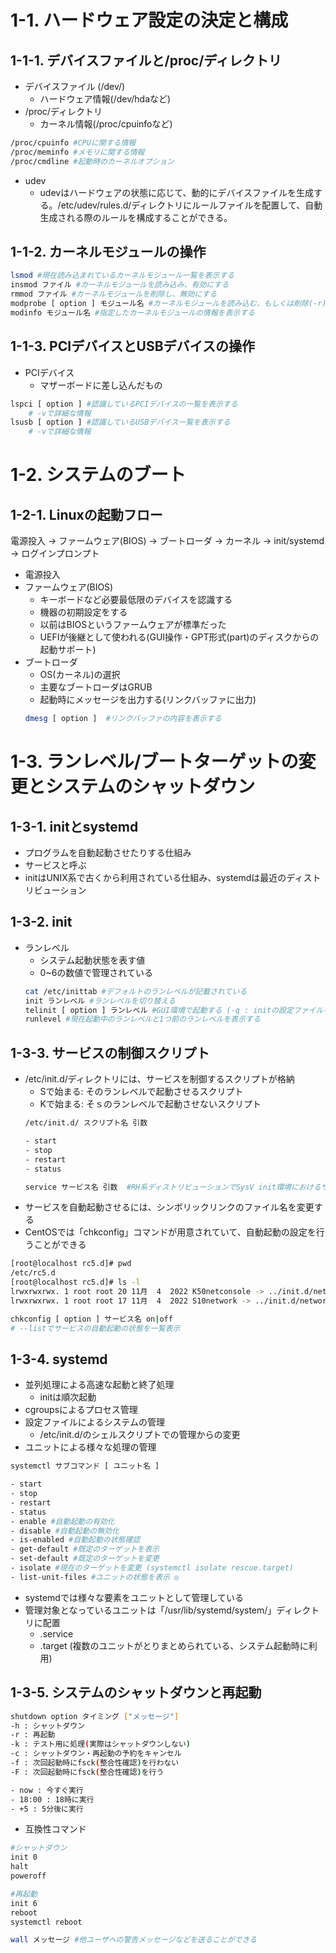 # 1-1. ハードウェア設定の決定と構成
## 1-1-1. デバイスファイルと/proc/ディレクトリ
 - デバイスファイル (/dev/)
    - ハードウェア情報(/dev/hdaなど)
 - /proc/ディレクトリ
    - カーネル情報(/proc/cpuinfoなど)
```bash
/proc/cpuinfo #CPUに関する情報 
/proc/meminfo #メモリに関する情報
/proc/cmdline #起動時のカーネルオプション
```
- udev
    - udevはハードウェアの状態に応じて、動的にデバイスファイルを生成する。/etc/udev/rules.d/ディレクトリにルールファイルを配置して、自動生成される際のルールを構成することができる。

## 1-1-2. カーネルモジュールの操作
```bash
lsmod #現在読み込まれているカーネルモジュール一覧を表示する
insmod ファイル #カーネルモジュールを読み込み、有効にする
rmmod ファイル #カーネルモジュールを削除し、無効にする
modprobe [ option ] モジュール名 #カーネルモジュールを読み込む、もしくは削除(-r)する。依存関係にあるモジュールも操作対象とする
modinfo モジュール名 #指定したカーネルモジュールの情報を表示する
```

## 1-1-3. PCIデバイスとUSBデバイスの操作
- PCIデバイス
    - マザーボードに差し込んだもの
```bash
lspci [ option ] #認識しているPCIデバイスの一覧を表示する
    # -vで詳細な情報
lsusb [ option ] #認識しているUSBデバイス一覧を表示する
    # -vで詳細な情報
```

# 1-2. システムのブート
## 1-2-1. Linuxの起動フロー

電源投入 -> ファームウェア(BIOS) -> ブートローダ -> カーネル -> init/systemd -> ログインプロンプト

- 電源投入
- ファームウェア(BIOS)
    - キーボードなど必要最低限のデバイスを認識する
    - 機器の初期設定をする
    - 以前はBIOSというファームウェアが標準だった
    - UEFIが後継として使われる(GUI操作・GPT形式(part)のディスクからの起動サポート)
- ブートローダ
    - OS(カーネル)の選択
    - 主要なブートローダはGRUB
    - 起動時にメッセージを出力する(リンクバッファに出力)
    ```bash
    dmesg [ option ]  #リンクバッファの内容を表示する
    ```

# 1-3. ランレベル/ブートターゲットの変更とシステムのシャットダウン
## 1-3-1. initとsystemd
- プログラムを自動起動させたりする仕組み
- サービスと呼ぶ
- initはUNIX系で古くから利用されている仕組み、systemdは最近のディストリビューション

## 1-3-2. init
- ランレベル
    - システム起動状態を表す値
    - 0~6の数値で管理されている
    ```bash
    cat /etc/inittab #デフォルトのランレベルが記載されている
    init ランレベル #ランレベルを切り替える
    telinit [ option ] ランレベル #GUI環境で起動する (-q : initの設定ファイルを再読み込み)
    runlevel #現在起動中のランレベルと1つ前のランレベルを表示する
    ```

## 1-3-3. サービスの制御スクリプト
- /etc/init.d/ディレクトリには、サービスを制御するスクリプトが格納
    - Sで始まる: そのランレベルで起動させるスクリプト
    - Kで始まる: そｓのランレベルで起動させないスクリプト
    ```bash
    /etc/init.d/ スクリプト名 引数

    - start
    - stop
    - restart
    - status
    ```
    ```bash
    service サービス名 引数  #RH系ディストリビューションでSysV init環境におけるサービスを制御する
    ```
- サービスを自動起動させるには、シンボリックリンクのファイル名を変更する
- CentOSでは「chkconfig」コマンドが用意されていて、自動起動の設定を行うことができる
```bash
[root@localhost rc5.d]# pwd
/etc/rc5.d
[root@localhost rc5.d]# ls -l
lrwxrwxrwx. 1 root root 20 11月  4  2022 K50netconsole -> ../init.d/netconsole
lrwxrwxrwx. 1 root root 17 11月  4  2022 S10network -> ../init.d/network
```
```bash
chkconfig [ option ] サービス名 on|off
# --listでサービスの自動起動の状態を一覧表示
```

## 1-3-4. systemd
- 並列処理による高速な起動と終了処理
    - initは順次起動
- cgroupsによるプロセス管理
- 設定ファイルによるシステムの管理
    - /etc/init.d/のシェルスクリプトでの管理からの変更
- ユニットによる様々な処理の管理
```bash
systemctl サブコマンド [ ユニット名 ]

- start
- stop
- restart
- status
- enable #自動起動の有効化
- disable #自動起動の無効化
- is-enabled #自動起動の状態確認
- get-default #既定のターゲットを表示
- set-default #既定のターゲットを変更
- isolate #現在のターゲットを変更 (systemctl isolate rescue.target)
- list-unit-files #ユニットの状態を表示 ◎
```
- systemdでは様々な要素をユニットとして管理している
- 管理対象となっているユニットは「/usr/lib/systemd/system/」ディレクトリに配置
    - .service
    - .target (複数のユニットがとりまとめられている、システム起動時に利用)

## 1-3-5. システムのシャットダウンと再起動
```bash
shutdown option タイミング ["メッセージ"]
-h : シャットダウン
-r : 再起動
-k : テスト用に処理(実際はシャットダウンしない)
-c : シャットダウン・再起動の予約をキャンセル
-f : 次回起動時にfsck(整合性確認)を行わない
-F : 次回起動時にfsck(整合性確認)を行う

- now : 今すぐ実行
- 18:00 : 18時に実行
- +5 : 5分後に実行
```
- 互換性コマンド
```bash
#シャットダウン
init 0
halt
poweroff

#再起動
init 6
reboot
systemctl reboot
```
```bash
wall メッセージ #他ユーザへの警告メッセージなどを送ることができる
```